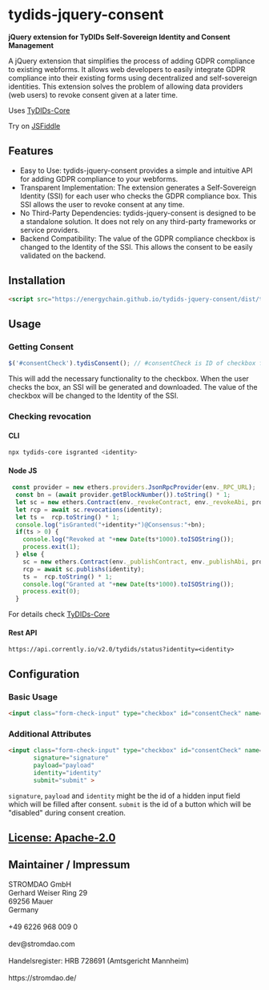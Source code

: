 # tydids-jquery-consent
**jQuery extension for TyDIDs Self-Sovereign Identity and Consent Management**

A jQuery extension that simplifies the process of adding GDPR compliance to existing webforms. It allows web developers to easily integrate GDPR compliance into their existing forms using decentralized and self-sovereign identities. This extension solves the problem of allowing data providers (web users) to revoke consent given at a later time.

Uses [TyDIDs-Core](https://github.com/energychain/tydids-core)

Try on [JSFiddle](https://jsfiddle.net/stromdao/84gxfkts/1/)

## Features
- Easy to Use: tydids-jquery-consent provides a simple and intuitive API for adding GDPR compliance to your webforms.
- Transparent Implementation: The extension generates a Self-Sovereign Identity (SSI) for each user who checks the GDPR compliance box. This SSI allows the user to revoke consent at any time.
- No Third-Party Dependencies: tydids-jquery-consent is designed to be a standalone solution. It does not rely on any third-party frameworks or service providers.
- Backend Compatibility: The value of the GDPR compliance checkbox is changed to the Identity of the SSI. This allows the consent to be easily validated on the backend.

## Installation

```html
<script src="https://energychain.github.io/tydids-jquery-consent/dist/tydids-jquery-consent.js"/>
```

## Usage

### Getting Consent

```javascript
$('#consentCheck').tydisConsent(); // #consentCheck is ID of checkbox field for GDPR Constent
```

This will add the necessary functionality to the checkbox. When the user checks the box, an SSI will be generated and downloaded. The value of the checkbox will be changed to the Identity of the SSI.

### Checking revocation

#### CLI
```bash
npx tydids-core isgranted <identity>
```

#### Node JS 
```javascript
 const provider = new ethers.providers.JsonRpcProvider(env._RPC_URL);
  const bn = (await provider.getBlockNumber()).toString() * 1;
  let sc = new ethers.Contract(env._revokeContract, env._revokeAbi, provider);      
  let rcp = await sc.revocations(identity);
  let ts =  rcp.toString() * 1;   
  console.log("isGranted("+identity+")@Consensus:"+bn); 
  if(ts > 0) {
    console.log("Revoked at "+new Date(ts*1000).toISOString());
    process.exit(1);
  } else {
    sc = new ethers.Contract(env._publishContract, env._publishAbi, provider);      
    rcp = await sc.publishs(identity);
    ts =  rcp.toString() * 1;    
    console.log("Granted at "+new Date(ts*1000).toISOString());
    process.exit(0);
  }
```

For details check [TyDIDs-Core](https://github.com/energychain/tydids-core)

#### Rest API
```
https://api.corrently.io/v2.0/tydids/status?identity=<identity>
```

## Configuration

### Basic Usage
```html
<input class="form-check-input" type="checkbox" id="consentCheck" name="consentCheck" required="">
```

### Additional Attributes
```html
<input class="form-check-input" type="checkbox" id="consentCheck" name="consentCheck" required=""
       signature="signature" 
       payload="payload" 
       identity="identity" 
       submit="submit" >
```
`signature`, `payload` and `identity` might be the id of a hidden input field which will be filled after consent.
`submit` is the id of a button which will be "disabled" during consent creation.


## [License: Apache-2.0](./LICENSE)

## Maintainer / Impressum

<addr>
STROMDAO GmbH  <br/>
Gerhard Weiser Ring 29  <br/>
69256 Mauer  <br/>
Germany  <br/>
  <br/>
+49 6226 968 009 0  <br/>
  <br/>
dev@stromdao.com  <br/>
  <br/>
Handelsregister: HRB 728691 (Amtsgericht Mannheim)<br/>
  <br/>
https://stromdao.de/<br/>
</addr>
